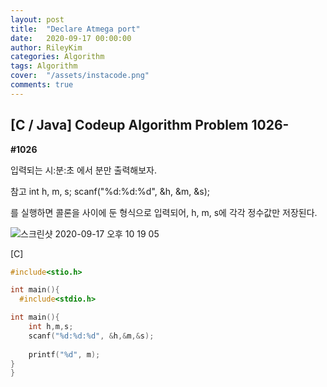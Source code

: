 ```yaml
---
layout: post
title:  "Declare Atmega port"
date:   2020-09-17 00:00:00
author: RileyKim
categories: Algorithm
tags: Algorithm
cover:  "/assets/instacode.png"
comments: true
---
```


## [C / Java] Codeup Algorithm Problem 1026-



**#1026**

입력되는 시:분:초 에서 분만 출력해보자.

참고
int h, m, s;
scanf("%d:%d:%d", &h, &m, &s);

를 실행하면 콜론을 사이에 둔 형식으로 입력되어, h, m, s에 각각 정수값만 저장된다.

![스크린샷 2020-09-17 오후 10 19 05](https://user-images.githubusercontent.com/24997255/93475655-d9be5800-f933-11ea-97d0-b71bfcc6dc1f.png)

[C]

````c
#include<stio.h>

int main(){
  #include<stdio.h>

int main(){
    int h,m,s;
    scanf("%d:%d:%d", &h,&m,&s);
    
    printf("%d", m);
}
}
````

